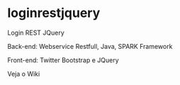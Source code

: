# loginrestjquery
Login REST JQuery 

Back-end: Webservice Restfull, Java, SPARK Framework 

Front-end: Twitter Bootstrap e JQuery

Veja o Wiki
